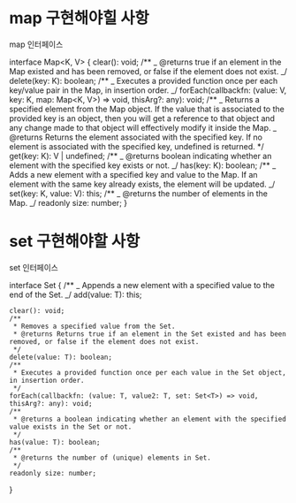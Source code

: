 # map 구현해야힐 사항

map 인터페이스

interface Map<K, V> {
clear(): void;
/**
_ @returns true if an element in the Map existed and has been removed, or false if the element does not exist.
_/
delete(key: K): boolean;
/**
_ Executes a provided function once per each key/value pair in the Map, in insertion order.
_/
forEach(callbackfn: (value: V, key: K, map: Map<K, V>) => void, thisArg?: any): void;
/**
_ Returns a specified element from the Map object. If the value that is associated to the provided key is an object, then you will get a reference to that object and any change made to that object will effectively modify it inside the Map.
_ @returns Returns the element associated with the specified key. If no element is associated with the specified key, undefined is returned.
\*/
get(key: K): V | undefined;
/**
_ @returns boolean indicating whether an element with the specified key exists or not.
_/
has(key: K): boolean;
/**
_ Adds a new element with a specified key and value to the Map. If an element with the same key already exists, the element will be updated.
_/
set(key: K, value: V): this;
/**
_ @returns the number of elements in the Map.
_/
readonly size: number;
}

# set 구현해야할 사항

set 인터페이스

interface Set<T> {
/\*\*
_ Appends a new element with a specified value to the end of the Set.
_/
add(value: T): this;

    clear(): void;
    /**
     * Removes a specified value from the Set.
     * @returns Returns true if an element in the Set existed and has been removed, or false if the element does not exist.
     */
    delete(value: T): boolean;
    /**
     * Executes a provided function once per each value in the Set object, in insertion order.
     */
    forEach(callbackfn: (value: T, value2: T, set: Set<T>) => void, thisArg?: any): void;
    /**
     * @returns a boolean indicating whether an element with the specified value exists in the Set or not.
     */
    has(value: T): boolean;
    /**
     * @returns the number of (unique) elements in Set.
     */
    readonly size: number;

}
